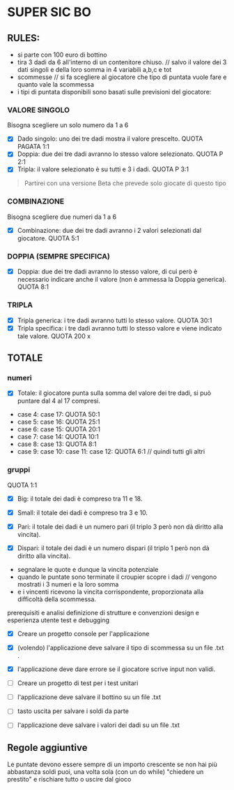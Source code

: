 # SUPER SIC BO 
## RULES:

  - si parte con 100 euro di bottino 
  - tira 3 dadi da 6 all'interno di un contenitore chiuso. // salvo il valore dei 3 dati singoli e della loro somma in 4 variabili a,b,c e tot
  - scommesse // si fa scegliere al giocatore che tipo di puntata vuole fare e quanto vale la scommessa
  - i tipi di puntata disponibili sono basati sulle previsioni del giocatore: 

### VALORE SINGOLO
Bisogna scegliere un solo numero da 1 a 6 
- [x]  Dado singolo: uno dei tre dadi mostra il valore prescelto. QUOTA PAGATA 1:1
- [x]  Doppia: due dei tre dadi avranno lo stesso valore selezionato. QUOTA P 2:1
- [x]  Tripla: il valore selezionato è su tutti e 3 i dadi. QUOTA P 3:1

> Partirei con una versione Beta che prevede solo giocate di questo tipo

### COMBINAZIONE 
Bisogna scegliere due numeri da 1 a 6 
- [x]  Combinazione: due dei tre dadi avranno i 2 valori selezionati dal giocatore.
 QUOTA 5:1


### DOPPIA (SEMPRE SPECIFICA)
- [x]  Doppia: due dei tre dadi avranno lo stesso valore, di cui però è necessario indicare anche il valore (non è ammessa la Doppia generica).
 QUOTA 8:1

### TRIPLA
- [x]  Tripla generica: i tre dadi avranno tutti lo stesso valore. QUOTA 30:1
- [x]  Tripla specifica: i tre dadi avranno tutti lo stesso valore e viene indicato tale valore. QUOTA 200 x 

## TOTALE
### numeri
- [x]  Totale: il giocatore punta sulla somma del valore dei tre dadi, si può puntare dal 4 al 17 compresi.
- case 4: case 17: QUOTA 50:1
- case 5: case 16: QUOTA 25:1
- case 6: case 15: QUOTA 20:1
- case 7: case 14: QUOTA 10:1
- case 8: case 13: QUOTA 8:1
- case 9: case 10: case 11: case 12: QUOTA 6:1 // quindi tutti gli altri
### gruppi
QUOTA 1:1
- [x]  Big: il totale dei dadi è compreso tra 11 e 18.
- [x]  Small: il totale dei dadi è compreso tra 3 e 10.
- [x]  Pari: il totale dei dadi è un numero pari (il triplo 3 però non dà diritto alla vincita).
- [x]  Dispari: il totale dei dadi è un numero dispari (il triplo 1 però non dà diritto alla vincita).


  - segnalare le quote e dunque la vincita potenziale
  - quando le puntate sono terminate il croupier scopre i dadi // vengono mostrati i 3 numeri e la loro somma 
  - e i vincenti ricevono la vincita corrispondente, proporzionata alla difficoltà della scommessa. 

  prerequisiti e analisi
  definizione di strutture e convenzioni
  design e esperienza utente
  test e debugging

- [x]  Creare un progetto console per l'applicazione
- [x]  (volendo) l'applicazione deve salvare il tipo di scommessa su un file .txt .
- [x]  l'applicazione deve dare errore se il giocatore scrive input non validi.
- [ ]  Creare un progetto di test per i test unitari
- [ ]  l'applicazione deve salvare il bottino su un file .txt 
- [ ]  tasto uscita per salvare i soldi da parte

- [ ]  l'applicazione deve salvare i valori dei dadi su un file .txt
## Regole aggiuntive
Le puntate devono essere sempre di un importo crescente 
se non hai più abbastanza soldi puoi, una volta sola (con un do while)
"chiedere un prestito" e rischiare tutto 
o uscire dal gioco 

